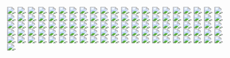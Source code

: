 ![.](document-images/documentation(4)_page-0001.jpg)
![.](document-images/documentation(4)_page-0002.jpg)
![.](document-images/documentation(4)_page-0003.jpg)
![.](document-images/documentation(4)_page-0004.jpg)
![.](document-images/documentation(4)_page-0005.jpg)
![.](document-images/documentation(4)_page-0006.jpg)
![.](document-images/documentation(4)_page-0007.jpg)
![.](document-images/documentation(4)_page-0008.jpg)
![.](document-images/documentation(4)_page-0009.jpg)
![.](document-images/documentation(4)_page-0010.jpg)
![.](document-images/documentation(4)_page-0011.jpg)
![.](document-images/documentation(4)_page-0012.jpg)
![.](document-images/documentation(4)_page-0013.jpg)
![.](document-images/documentation(4)_page-0014.jpg)
![.](document-images/documentation(4)_page-0015.jpg)
![.](document-images/documentation(4)_page-0016.jpg)
![.](document-images/documentation(4)_page-0017.jpg)
![.](document-images/documentation(4)_page-0018.jpg)
![.](document-images/documentation(4)_page-0019.jpg)
![.](document-images/documentation(4)_page-0020.jpg)
![.](document-images/documentation(4)_page-0021.jpg)
![.](document-images/documentation(4)_page-0022.jpg)
![.](document-images/documentation(4)_page-0023.jpg)
![.](document-images/documentation(4)_page-0024.jpg)
![.](document-images/documentation(4)_page-0025.jpg)
![.](document-images/documentation(4)_page-0026.jpg)
![.](document-images/documentation(4)_page-0027.jpg)
![.](document-images/documentation(4)_page-0028.jpg)
![.](document-images/documentation(4)_page-0029.jpg)
![.](document-images/documentation(4)_page-0030.jpg)
![.](document-images/documentation(4)_page-0031.jpg)
![.](document-images/documentation(4)_page-0032.jpg)
![.](document-images/documentation(4)_page-0033.jpg)
![.](document-images/documentation(4)_page-0034.jpg)
![.](document-images/documentation(4)_page-0035.jpg)
![.](document-images/documentation(4)_page-0036.jpg)
![.](document-images/documentation(4)_page-0037.jpg)
![.](document-images/documentation(4)_page-0038.jpg)
![.](document-images/documentation(4)_page-0039.jpg)
![.](document-images/documentation(4)_page-0040.jpg)
![.](document-images/documentation(4)_page-0041.jpg)
![.](document-images/documentation(4)_page-0042.jpg)
![.](document-images/documentation(4)_page-0043.jpg)
![.](document-images/documentation(4)_page-0044.jpg)
![.](document-images/documentation(4)_page-0045.jpg)
![.](document-images/documentation(4)_page-0046.jpg)
![.](document-images/documentation(4)_page-0047.jpg)
![.](document-images/documentation(4)_page-0048.jpg)
![.](document-images/documentation(4)_page-0049.jpg)
![.](document-images/documentation(4)_page-0050.jpg)
![.](document-images/documentation(4)_page-0051.jpg)
![.](document-images/documentation(4)_page-0052.jpg)
![.](document-images/documentation(4)_page-0053.jpg)
![.](document-images/documentation(4)_page-0054.jpg)
![.](document-images/documentation(4)_page-0055.jpg)
![.](document-images/documentation(4)_page-0056.jpg)
![.](document-images/documentation(4)_page-0057.jpg)
![.](document-images/documentation(4)_page-0058.jpg)
![.](document-images/documentation(4)_page-0059.jpg)
![.](document-images/documentation(4)_page-0060.jpg)
![.](document-images/documentation(4)_page-0061.jpg)
![.](document-images/documentation(4)_page-0062.jpg)
![.](document-images/documentation(4)_page-0063.jpg)
![.](document-images/documentation(4)_page-0064.jpg)
![.](document-images/documentation(4)_page-0065.jpg)
![.](document-images/documentation(4)_page-0066.jpg)
![.](document-images/documentation(4)_page-0067.jpg)
![.](document-images/documentation(4)_page-0068.jpg)
![.](document-images/documentation(4)_page-0069.jpg)
![.](document-images/documentation(4)_page-0070.jpg)
![.](document-images/documentation(4)_page-0071.jpg)
![.](document-images/documentation(4)_page-0072.jpg)
![.](document-images/documentation(4)_page-0073.jpg)
![.](document-images/documentation(4)_page-0074.jpg)
![.](document-images/documentation(4)_page-0075.jpg)
![.](document-images/documentation(4)_page-0076.jpg)
![.](document-images/documentation(4)_page-0077.jpg)
![.](document-images/documentation(4)_page-0078.jpg)
![.](document-images/documentation(4)_page-0079.jpg)
![.](document-images/documentation(4)_page-0080.jpg)
![.](document-images/documentation(4)_page-0081.jpg)
![.](document-images/documentation(4)_page-0082.jpg)
![.](document-images/documentation(4)_page-0083.jpg)
![.](document-images/documentation(4)_page-0084.jpg)
![.](document-images/documentation(4)_page-0085.jpg)
![.](document-images/documentation(4)_page-0086.jpg)
![.](document-images/documentation(4)_page-0087.jpg)
![.](document-images/documentation(4)_page-0088.jpg)
![.](document-images/documentation(4)_page-0089.jpg)
![.](document-images/documentation(4)_page-0090.jpg)
![.](document-images/documentation(4)_page-0091.jpg)
![.](document-images/documentation(4)_page-0092.jpg)
![.](document-images/documentation(4)_page-0093.jpg)
![.](document-images/documentation(4)_page-0094.jpg)
![.](document-images/documentation(4)_page-0095.jpg)
![.](document-images/documentation(4)_page-0096.jpg)
![.](document-images/documentation(4)_page-0097.jpg)
![.](document-images/documentation(4)_page-0098.jpg)
![.](document-images/documentation(4)_page-0099.jpg)
![.](document-images/documentation(4)_page-0100.jpg)
![.](document-images/documentation(4)_page-0101.jpg)
![.](document-images/documentation(4)_page-0102.jpg)
![.](document-images/documentation(4)_page-0103.jpg)
![.](document-images/documentation(4)_page-0104.jpg)
![.](document-images/documentation(4)_page-0105.jpg)
![.](document-images/documentation(4)_page-0106.jpg)
